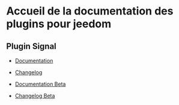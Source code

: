 # Accueil de la documentation des plugins pour jeedom

## Plugin Signal

- [Documentation](/docs-jeedom/signal/fr_FR)  
- [Changelog](/docs-jeedom/signal/fr_FR/changelog)  

- [Documentation Beta](/docs-jeedom/signal/fr_FR/beta)  
- [Changelog Beta](/docs-jeedom/signal/fr_FR/beta/changelog)  
